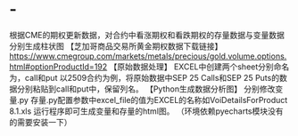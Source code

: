 # -
根据CME的期权更新数据，对合约中看涨期权和看跌期权的存量数据与变量数据分别生成柱状图
【芝加哥商品交易所黄金期权数据下载链接】
https://www.cmegroup.com/markets/metals/precious/gold.volume.options.html#optionProductId=192
【原始数据处理】
EXCEL中创建两个sheet分别命名为，call和put
以2509合约为例，将原始数据中SEP 25 Calls和SEP 25 Puts的数据分别粘贴到call和put中，保留列名。
【Python生成数据分析图】
分别修改变量.py 存量.py配置参数中excel_file的值为EXCEL的名称如VoiDetailsForProduct 8.1.xls
运行程序即可生成变量和存量的html图。
（环境依赖pyecharts模块没有的需要安装一下）
